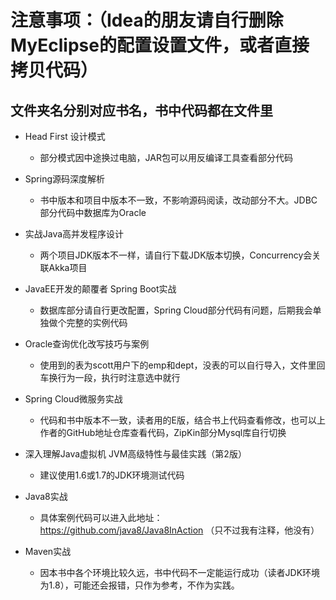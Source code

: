 # 注意事项：（Idea的朋友请自行删除MyEclipse的配置设置文件，或者直接拷贝代码）
## 文件夹名分别对应书名，书中代码都在文件里

* Head First 设计模式
  * 部分模式因中途换过电脑，JAR包可以用反编译工具查看部分代码

* Spring源码深度解析
  * 书中版本和项目中版本不一致，不影响源码阅读，改动部分不大。JDBC部分代码中数据库为Oracle

* 实战Java高并发程序设计
  * 两个项目JDK版本不一样，请自行下载JDK版本切换，Concurrency会关联Akka项目

* JavaEE开发的颠覆者 Spring Boot实战
  * 数据库部分请自行更改配置，Spring Cloud部分代码有问题，后期我会单独做个完整的实例代码

* Oracle查询优化改写技巧与案例
  * 使用到的表为scott用户下的emp和dept，没表的可以自行导入，文件里回车换行为一段，执行时注意选中就行

* Spring Cloud微服务实战
  * 代码和书中版本不一致，读者用的E版，结合书上代码查看修改，也可以上作者的GitHub地址仓库查看代码，ZipKin部分Mysql库自行切换

* 深入理解Java虚拟机 JVM高级特性与最佳实践（第2版）
  * 建议使用1.6或1.7的JDK环境测试代码

* Java8实战
  * 具体案例代码可以进入此地址：https://github.com/java8/Java8InAction （只不过我有注释，他没有）

* Maven实战
  * 因本书中各个环境比较久远，书中代码不一定能运行成功（读者JDK环境为1.8），可能还会报错，只作为参考，不作为实践。

